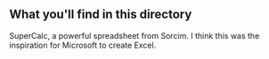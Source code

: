 ## What you'll find in this directory ##
SuperCalc, a powerful spreadsheet from Sorcim. I think this was the inspiration for Microsoft to create Excel.